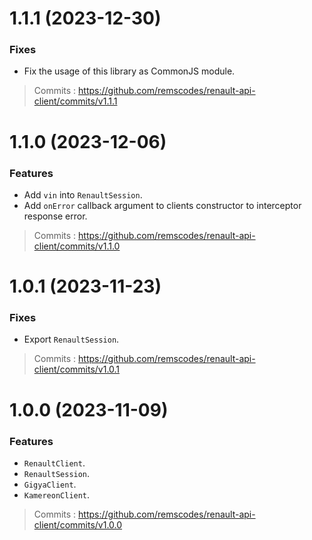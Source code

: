 # 1.1.1 (2023-12-30)

### Fixes

- Fix the usage of this library as CommonJS module.

> Commits : https://github.com/remscodes/renault-api-client/commits/v1.1.1

# 1.1.0 (2023-12-06)

### Features

- Add `vin` into `RenaultSession`.
- Add `onError` callback argument to clients constructor to interceptor response error.

> Commits : https://github.com/remscodes/renault-api-client/commits/v1.1.0

# 1.0.1 (2023-11-23)

### Fixes

- Export `RenaultSession`.

> Commits : https://github.com/remscodes/renault-api-client/commits/v1.0.1

# 1.0.0 (2023-11-09)

### Features

- `RenaultClient`.
- `RenaultSession`.
- `GigyaClient`.
- `KamereonClient`.

> Commits : https://github.com/remscodes/renault-api-client/commits/v1.0.0

